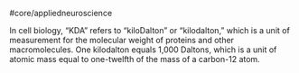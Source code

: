 #core/appliedneuroscience

In cell biology, “KDA” refers to “kiloDalton” or “kilodalton,” which is a unit of measurement for the molecular weight of proteins and other macromolecules. One kilodalton equals 1,000 Daltons, which is a unit of atomic mass equal to one-twelfth of the mass of a carbon-12 atom.
